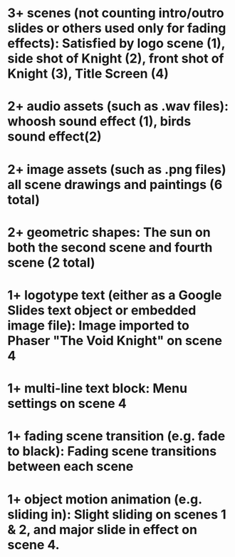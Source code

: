 # 3+ scenes (not counting intro/outro slides or others used only for fading effects): Satisfied by logo scene (1), side shot of Knight (2), front shot of Knight (3), Title Screen (4)
# 2+ audio assets (such as .wav files): whoosh sound effect (1), birds sound effect(2)
# 2+ image assets (such as .png files) all scene drawings and paintings (6 total)
# 2+ geometric shapes: The sun on both the second scene and fourth scene (2 total)
# 1+ logotype text (either as a Google Slides text object or embedded image file): Image imported to Phaser "The Void Knight" on scene 4
# 1+ multi-line text block: Menu settings on scene 4
# 1+ fading scene transition (e.g. fade to black): Fading scene transitions between each scene
# 1+ object motion animation (e.g. sliding in): Slight sliding on scenes 1 & 2, and major slide in effect on scene 4.
